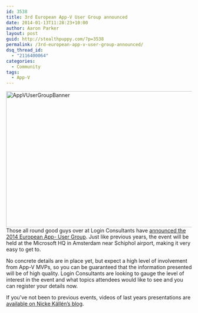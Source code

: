 ```yaml
---
id: 3538
title: 3rd European App-V User Group announced
date: 2014-01-13T11:28:23+10:00
author: Aaron Parker
layout: post
guid: http://stealthpuppy.com/?p=3538
permalink: /3rd-european-app-v-user-group-announced/
dsq_thread_id:
  - "2116400064"
categories:
  - Community
tags:
  - App-V
---
```

[<img class="alignnone size-full wp-image-3539" alt="AppVUserGroupBanner" src="http://stealthpuppy.com/wp-content/uploads/2014/01/AppVUserGroupBanner.png" width="1020" height="368" srcset="https://stealthpuppy.com/wp-content/uploads/2014/01/AppVUserGroupBanner.png 1020w, https://stealthpuppy.com/wp-content/uploads/2014/01/AppVUserGroupBanner-150x54.png 150w, https://stealthpuppy.com/wp-content/uploads/2014/01/AppVUserGroupBanner-300x108.png 300w, https://stealthpuppy.com/wp-content/uploads/2014/01/AppVUserGroupBanner-624x225.png 624w" sizes="(max-width: 1020px) 100vw, 1020px" />](http://stealthpuppy.com/wp-content/uploads/2014/01/AppVUserGroupBanner.png)Those all round good guys over at Login Consultants have [announced the 2014 European App- User Group](http://lp.loginconsultants.com/appvug2014/). Just like previous years, the event will be held at the Microsoft HQ in Amsterdam near Schiphol airport, making it very easy to get to.

No concrete details are in place yet, but expect a high level of involvement from App-V MVPs, so you can be guaranteed that the information presented will be of high quality. Login Consultants are looking to gauge the level of interest in the event and what topics attendees would like to see and you can register your details now.

If you&#8217;ve not been to previous events, videos of last years presentations are [available on Nicke Källén&#8217;s blog](http://www.applepie.se/category/app-v/european-app-v-user-group-app-v).

 